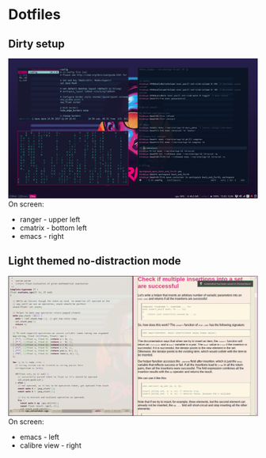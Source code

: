 # Dotfiles

## Dirty setup
![Alt Text](img/dark-gaps.png)
On screen:
* ranger - upper left
* cmatrix - bottom left
* emacs - right

## Light themed no-distraction mode
![Alt Text](img/light-focus.png)
On screen:
* emacs - left
* calibre view - right

